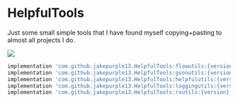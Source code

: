 # HelpfulTools

Just some small simple tools that I have found myself copying+pasting to almost all projects I do.

[![](https://jitpack.io/v/jakepurple13/HelpfulTools.svg)](https://jitpack.io/#jakepurple13/HelpfulTools)
```gradle
implementation 'com.github.jakepurple13.HelpfulTools:flowutils:{version}'
implementation 'com.github.jakepurple13.HelpfulTools:gsonutils:{version}'
implementation 'com.github.jakepurple13.HelpfulTools:helpfulutils:{version}'
implementation 'com.github.jakepurple13.HelpfulTools:loggingutils:{version}'
implementation 'com.github.jakepurple13.HelpfulTools:rxutils:{version}'
```
